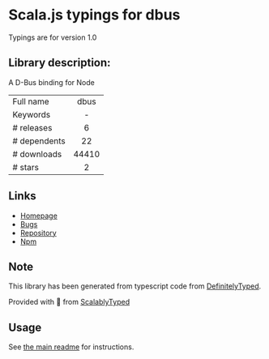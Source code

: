 
# Scala.js typings for dbus

Typings are for version 1.0

## Library description:
A D-Bus binding for Node

|                    |                 |
| ------------------ | :-------------: |
| Full name          | dbus |
| Keywords           | - |
| # releases         | 6 |
| # dependents       | 22 |
| # downloads        | 44410 |
| # stars            | 2 |

## Links
- [Homepage](https://github.com/Shouqun/node-dbus#readme)
- [Bugs](https://github.com/Shouqun/node-dbus/issues)
- [Repository](https://github.com/Shouqun/node-dbus)
- [Npm](https://www.npmjs.com/package/dbus)
    


## Note
This library has been generated from typescript code from [DefinitelyTyped](https://definitelytyped.org).

Provided with :purple_heart: from [ScalablyTyped](https://github.com/oyvindberg/ScalablyTyped)

## Usage
See [the main readme](../../readme.md) for instructions.


